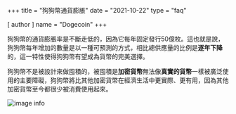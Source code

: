 +++
title = "狗狗幣通貨膨脹"
date = "2021-10-22"
type = "faq"

[ author ]
  name = "Dogecoin"
+++

狗狗幣的通貨膨脹率是不斷走低的，因為它每年固定發行50億枚。這也就是說，狗狗幣每年增加的數量是以一種可預測的方式，相比總供應量的比例是**逐年下降**的，這一特性使得狗狗幣有望成為貨幣的完美選擇。

狗狗幣不是被設計來做囤積的，被囤積是**加密貨幣**無法像**真實的貨幣**一樣被廣泛使用的主要障礙，狗狗幣將比其他加密貨幣在經濟生活中更實際、更有用，因為其他加密貨幣至今都很少被消費使用起來。

![image info](/assets/images/dogepedia/10.png)